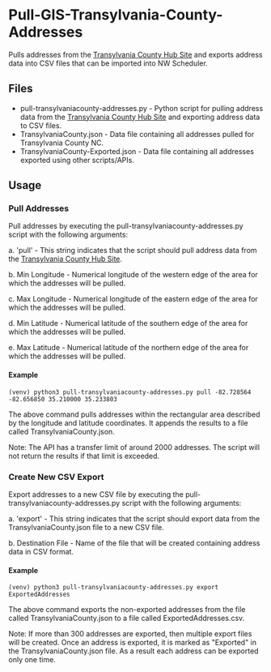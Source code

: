 # Pull-GIS-Transylvania-County-Addresses

Pulls addresses from the [Transylvania County Hub Site](https://gis.transylvaniacounty.org/portal/apps/sites/#/transylvania-county-hub-site/search?collection=Dataset) and exports address data into CSV files that can be imported into NW Scheduler.

## Files
- pull-transylvaniacounty-addresses.py - Python script for pulling address data from the [Transylvania County Hub Site](https://gis.transylvaniacounty.org/portal/apps/sites/#/transylvania-county-hub-site/search?collection=Dataset) and exporting address data to CSV files.
- TransylvaniaCounty.json - Data file containing all addresses pulled for Transylvania County NC.
- TransylvaniaCounty-Exported.json - Data file containing all addresses exported using other scripts/APIs.

## Usage

### Pull Addresses
Pull addresses by executing the pull-transylvaniacounty-addresses.py script with the following arguments:

  a. 'pull' - This string indicates that the script should pull address data from the [Transylvania County Hub Site](https://gis.transylvaniacounty.org/portal/apps/sites/#/transylvania-county-hub-site/search?collection=Dataset).

  b. Min Longitude - Numerical longitude of the western edge of the area for which the addresses will be pulled.

  c. Max Longitude - Numerical longitude of the eastern edge of the area for which the addresses will be pulled.

  d. Min Latitude - Numerical latitude of the southern edge of the area for which the addresses will be pulled.

  e. Max Latitude - Numerical latitude of the northern edge of the area for which the addresses will be pulled.

#### Example
```(venv) python3 pull-transylvaniacounty-addresses.py pull -82.728564 -82.656850 35.210000 35.233803```

The above command pulls addresses within the rectangular area described by the longitude and latitude coordinates. It appends the results to a file called TransylvaniaCounty.json.

Note: The API has a transfer limit of around 2000 addresses. The script will not return the results if that limit is exceeded.

### Create New CSV Export
Export addresses to a new CSV file by executing the pull-transylvaniacounty-addresses.py script with the following arguments:

  a. 'export' - This string indicates that the script should export data from the TransylvaniaCounty.json file to a new CSV file.

  b. Destination File - Name of the file that will be created containing address data in CSV format.

#### Example
```(venv) python3 pull-transylvaniacounty-addresses.py export ExportedAddresses```

The above command exports the non-exported addresses from the file called TransylvaniaCounty.json to a file called ExportedAddresses.csv.

Note: If more than 300 addresses are exported, then multiple export files will be created. Once an address is exported, it is marked as "Exported" in the TransylvaniaCounty.json file. As a result each address can be exported only one time.
